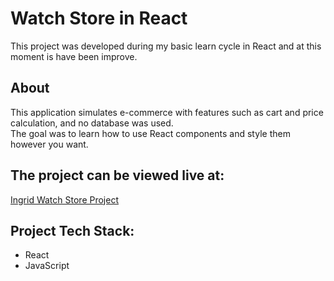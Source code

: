 # Watch Store in React

This project was developed during my basic learn cycle in React and at this moment is have been improve.

## About

This application simulates e-commerce with features such as cart and price calculation, and no database was used.    
The goal was to learn how to use React components and style them however you want.

## The project can be viewed live at:

[Ingrid Watch Store Project](https://react-store-ingridmpg.netlify.app/)

## Project Tech Stack:

* React
* JavaScript
